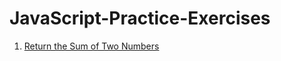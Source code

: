 # JavaScript-Practice-Exercises

1. [Return the Sum of Two Numbers](https://github.com/Bhaveshajani177/JavaScript-Practice-Exercises/blob/main/Return%20the%20Sum%20of%20Two%20Numbers/index.js)
